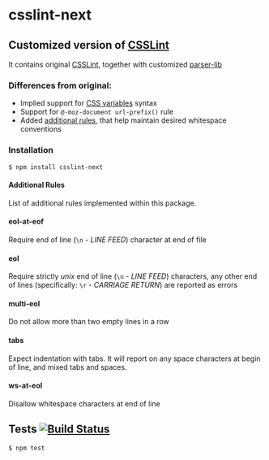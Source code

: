 # csslint-next
## Customized version of [CSSLint](https://github.com/CSSLint/csslint/)

It contains original [CSSLint](https://github.com/CSSLint/csslint/), together with customized [parser-lib](https://github.com/CSSLint/parser-lib)

### Differences from original:

- Implied support for [CSS variables](http://www.w3.org/TR/css-variables/) syntax
- Support for `@-moz-document url-prefix()` rule
- Added [additional rules](#additional-rules), that help maintain desired whitespace conventions

### Installation

	$ npm install csslint-next

#### Additional Rules

List of additional rules implemented within this package.

#### eol-at-eof

Require end of line (`\n` - _LINE FEED_) character at end of file

#### eol

Require strictly _unix_ end of line (`\n` - _LINE FEED_) characters, any other end of lines (specifically: `\r` - _CARRIAGE RETURN_) are reported as errors

#### multi-eol

Do not allow more than two empty lines in a row

#### tabs

Expect indentation with tabs. It will report on any space characters at begin of line, and mixed tabs and spaces.

#### ws-at-eol

Disallow whitespace characters at end of line

## Tests [![Build Status](https://travis-ci.org/medikoo/csslint-next.png)](https://travis-ci.org/medikoo/csslint-next)

	$ npm test

